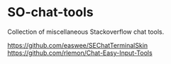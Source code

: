 # SO-chat-tools
Collection of miscellaneous Stackoverflow chat tools.

https://github.com/easwee/SEChatTerminalSkin
https://github.com/rlemon/Chat-Easy-Input-Tools
